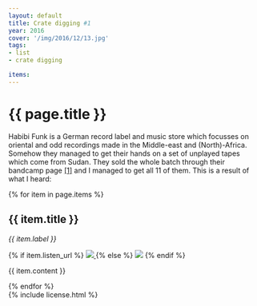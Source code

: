 ```yaml
---
layout: default
title: Crate digging #1
year: 2016
cover: '/img/2016/12/13.jpg'
tags:
- list
- crate digging

items:
---
```


<div class='pg post'>
  <h1>{{ page.title }}</h1>
  <p>
    Habibi Funk is a German record label and music store which focusses on
    oriental and odd recordings made in the Middle-east and (North)-Africa.
    Somehow they managed to get their hands on a set of unplayed tapes which
    come from Sudan. They sold the whole batch through their bandcamp page
    <a href="https://habibifunkrecords.bandcamp.com/album/all-11-sudanese-tapes" target="_blank">[1]</a> and
    I managed to get all 11 of them. This is a result of what I heard:
	</p>
</div>

<div>
  {% for item in page.items %}
    <div class='pg post'>
      <h2>{{ item.title }}</h2>
      <div>
        <i>{{ item.label }}</i>
      </div>
      <p>
        {% if item.listen_url %}
          <a href="{{ item.listen_url }}" target="_blank">
            <img class="cover" src="{{ item.cover }}"/>
          </a>
        {% else %}
          <img class="cover" src="{{ item.cover }}"/>
        {% endif %}
      </p>
      <p>
        {{ item.content }}
      </p>
    </div>
  {% endfor %}
</div>

<div class='pg post'>
  {% include license.html %}
</div>
